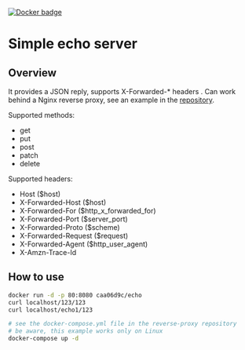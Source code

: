 [![Docker badge](https://img.shields.io/docker/pulls/caa06d9c/echo.svg)](https://hub.docker.com/r/caa06d9c/echo/)

# Simple echo server

## Overview

It provides a JSON reply, supports X-Forwarded-* headers . Can work behind a Nginx reverse proxy, see an example in the 
[repository](https://github.com/caa06d9c/python-examples/tree/master/web/echo).

Supported methods:
  - get
  - put
  - post
  - patch
  - delete
  
Supported headers:
  - Host ($host)
  - X-Forwarded-Host ($host)
  - X-Forwarded-For ($http_x_forwarded_for)
  - X-Forwarded-Port ($server_port)
  - X-Forwarded-Proto ($scheme)
  - X-Forwarded-Request ($request)
  - X-Forwarded-Agent ($http_user_agent)
  - X-Amzn-Trace-Id
  
## How to use

```bash
docker run -d -p 80:8080 caa06d9c/echo
curl localhost/123/123
curl localhost/echo1/123
```

```bash
# see the docker-compose.yml file in the reverse-proxy repository
# be aware, this example works only on Linux
docker-compose up -d
```
